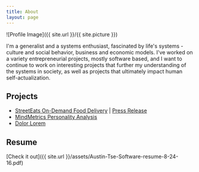 ```yaml
---
title: About
layout: page
---
```

![Profile Image]({{ site.url }}/{{ site.picture }})

<p>I'm a generalist and a systems enthusiast, fascinated by life's systems - culture and social behavior, business and economic models. I've worked on 
a variety entrepreneurial projects, mostly software based, and I want to continue to work on interesting projects that further my understanding of the systems
in society, as well as projects that ultimately impact human self-actualization.</p>

<h2>Projects</h2>

<ul>
	<li><a href="https://github.com/">StreetEats On-Demand Food Delivery</a> | <a href="http://bit.ly/2bCOx8u">Press Release</a></li>
	<li><a href="http://mindmetrics.io">MindMetrics Personality Analysis</a></li>
	<li><a href="https://github.com/">Dolor Lorem</a></li>
</ul>

<h2>Resume</h2>

[Check it out]({{ site.url }}/assets/Austin-Tse-Software-resume-8-24-16.pdf)
